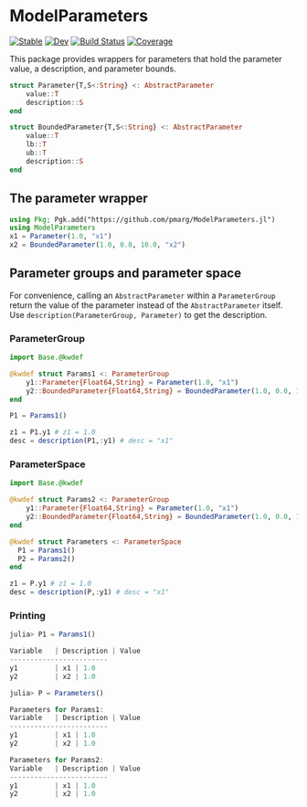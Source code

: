 # ModelParameters

[![Stable](https://img.shields.io/badge/docs-stable-blue.svg)](https://pmarg.github.io/ModelParameters.jl/stable)
[![Dev](https://img.shields.io/badge/docs-dev-blue.svg)](https://pmarg.github.io/ModelParameters.jl/dev)
[![Build Status](https://github.com/pmarg/ModelParameters.jl/actions/workflows/CI.yml/badge.svg?branch=master)](https://github.com/pmarg/ModelParameters.jl/actions/workflows/CI.yml?query=branch%3Amaster)
[![Coverage](https://codecov.io/gh/pmarg/ModelParameters.jl/branch/master/graph/badge.svg)](https://codecov.io/gh/pmarg/ModelParameters.jl)

This package provides wrappers for parameters that hold the parameter value, a description, and parameter bounds.

```julia
struct Parameter{T,S<:String} <: AbstractParameter
    value::T
    description::S
end

struct BoundedParameter{T,S<:String} <: AbstractParameter
    value::T
    lb::T
    ub::T
    description::S
end
```

## The parameter wrapper

```julia
using Pkg; Pgk.add("https://github.com/pmarg/ModelParameters.jl")
using ModelParameters
x1 = Parameter(1.0, "x1")
x2 = BoundedParameter(1.0, 0.0, 10.0, "x2")
```
## Parameter groups and parameter space

For convenience, calling an `AbstractParameter` within a `ParameterGroup` return the value of the parameter instead of the `AbstractParameter` itself. Use `description(ParameterGroup, Parameter)` to get the description.

### ParameterGroup
```julia
import Base.@kwdef

@kwdef struct Params1 <: ParameterGroup
    y1::Parameter{Float64,String} = Parameter(1.0, "x1")
    y2::BoundedParameter{Float64,String} = BoundedParameter(1.0, 0.0, 10.0, "x2")
end

P1 = Params1()

z1 = P1.y1 # z1 = 1.0
desc = description(P1,:y1) # desc = "x1"
```

### ParameterSpace
```julia
import Base.@kwdef

@kwdef struct Params2 <: ParameterGroup
    y1::Parameter{Float64,String} = Parameter(1.0, "x1")
    y2::BoundedParameter{Float64,String} = BoundedParameter(1.0, 0.0, 10.0, "x2")
end

@kwdef struct Parameters <: ParameterSpace
  P1 = Params1()
  P2 = Params2()
end

z1 = P.y1 # z1 = 1.0
desc = description(P,:y1) # desc = "x1"
```

### Printing
```julia
julia> P1 = Params1()

Variable   | Description | Value
------------------------
y1         | x1 | 1.0
y2         | x2 | 1.0
```
```julia
julia> P = Parameters()

Parameters for Params1:
Variable   | Description | Value
------------------------
y1         | x1 | 1.0
y2         | x2 | 1.0

Parameters for Params2:
Variable   | Description | Value
------------------------
y1         | x1 | 1.0
y2         | x2 | 1.0
```




